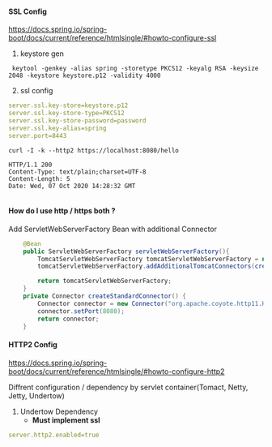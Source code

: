 


#### SSL Config

https://docs.spring.io/spring-boot/docs/current/reference/htmlsingle/#howto-configure-ssl

1. keystore gen 

```shell
 keytool -genkey -alias spring -storetype PKCS12 -keyalg RSA -keysize 2048 -keystore keystore.p12 -validity 4000
```
2. ssl config

```yml
server.ssl.key-store=keystore.p12
server.ssl.key-store-type=PKCS12
server.ssl.key-store-password=password
server.ssl.key-alias=spring
server.port=8443
```

```shell
curl -I -k --http2 https://localhost:8080/hello

HTTP/1.1 200 
Content-Type: text/plain;charset=UTF-8
Content-Length: 5
Date: Wed, 07 Oct 2020 14:28:32 GMT


```

#### How do I use http / https both ? 

Add ServletWebServerFactory Bean with additional Connector

```java
    @Bean
    public ServletWebServerFactory servletWebServerFactory(){
        TomcatServletWebServerFactory tomcatServletWebServerFactory = new TomcatServletWebServerFactory();
        tomcatServletWebServerFactory.addAdditionalTomcatConnectors(createStandardConnector());

        return tomcatServletWebServerFactory;
    }
    private Connector createStandardConnector() {
        Connector connector = new Connector("org.apache.coyote.http11.Http11NioProtocol");
        connector.setPort(8080);
        return connector;
    }
```


#### HTTP2 Config
https://docs.spring.io/spring-boot/docs/current/reference/htmlsingle/#howto-configure-http2

Diffrent configuration / dependency by servlet container(Tomact, Netty, Jetty, Undertow)

1. Undertow 
    Dependency
    - **Must implement ssl**
```yml
server.http2.enabled=true
```